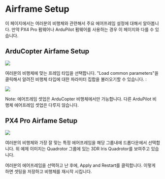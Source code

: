 # Airframe Setup

이 페이지에서는 여러분의 비행체와 관련해서 주요 에어프레임 설정에 대해서 알아봅니다. 만약 PX4 Pro 펌웨어나 ArduPilot 펌웨어를 사용하는 경우 이 페이지와 다를 수 있습니다.

## ArduCopter Airfame Setup

![](../../assets/setup/airframe_ardupilot.jpg)

여러분의 비행체에 맞는 프레임 타입을 선택합니다. "Load common parameters"을 클릭해서 알려진 비행체 타입에 대한 파라미터 집합을 불러오기할 수 있습니다. :

![](../../assets/setup/airframe_ardupilot_parameters.jpg)

Note: 에어프레임 셋업은 ArduCopter 비행체에서만 가능합니다. 다른 ArduPilot 비행체 에어프레임 셋업은 다루지 않습니다.

## PX4 Pro Airfame Setup

![](../../assets/setup/airframe_px4.jpg)

여러분의 비행체와 가장 잘 맞는 특정 에어프레임을 해당 그룹내에 드롭다운에서 선택합니다. 위 예제 이미지는 Quadrotor 그룹에 있는 3DR Iris Quadrotor를 보여주고 있습니다.

여러분의 에어프레임을 선택하고 난 후에, Apply and Restart를 클릭합니다. 이렇게 하면 셋팅을 저장하고 비행체를 재시작 시킵니다.
